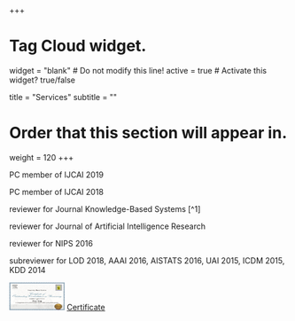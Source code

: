+++

# Tag Cloud widget.
widget = "blank"  # Do not modify this line!
active = true  # Activate this widget? true/false

title = "Services"
subtitle = ""

# Order that this section will appear in.
weight = 120
+++
<p> PC member of IJCAI 2019 </p>
<p> PC member of IJCAI 2018 </p>
<p> reviewer for Journal Knowledge-Based Systems [^1] </p>
<p> reviewer for Journal of Artificial Intelligence Research </p>
<p> reviewer for NIPS 2016 </p>
<p> subreviewer for LOD 2018,  AAAI 2016, AISTATS 2016, UAI 2015, ICDM 2015, KDD 2014 </p>

[^1]: reviewer with outstanding contribution awarded by Knowledge-Based Systems, 2018. 
<img src="certificate.jpg" width="100" height="50">
<a href="https://github.com/syang16/academic-kickstart/blob/master/static/img/certificate.jpg"> Certificate </a> 
